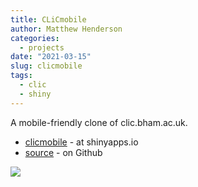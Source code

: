 ```yaml
---
title: CLiCmobile
author: Matthew Henderson
categories:
  - projects
date: "2021-03-15"
slug: clicmobile
tags:
  - clic
  - shiny
---
```


A mobile-friendly clone of clic.bham.ac.uk.

* [clicmobile](https://mhenderson.shinyapps.io/clicmobile/) - at shinyapps.io
* [source](https://github.com/MHenderson/energy-use-mobile) - on Github

![](clicmobile.gif)
